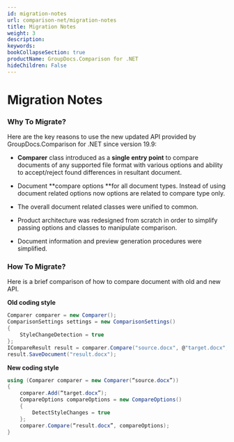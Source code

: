 ```yaml
---
id: migration-notes
url: comparison-net/migration-notes
title: Migration Notes
weight: 3
description: 
keywords: 
bookCollapseSection: true
productName: GroupDocs.Comparison for .NET
hideChildren: False
---
```


# Migration Notes

### Why To Migrate?

  
Here are the key reasons to use the new updated API provided by GroupDocs.Comparison for .NET since version 19.9:

*   **Comparer** class introduced as a **single entry point** to compare documents of any supported file format with various options and ability to accept/reject found differences in resultant document.   
    
*   Document **compare options **for all document types. Instead of using document related options now options are related to compare type only.
*   The overall document related classes were unified to common.  
    
*   Product architecture was redesigned from scratch in order to simplify passing options and classes to manipulate comparison.
    
*   Document information and preview generation procedures were simplified.  
      
    

### How To Migrate?

Here is a brief comparison of how to compare document with old and new API.  

**Old coding style**

```csharp
Comparer comparer = new Comparer();
ComparisonSettings settings = new ComparisonSettings() 
{ 
	StyleChangeDetection = true
};
ICompareResult result = comparer.Compare("source.docx", @"target.docx", settings);
result.SaveDocument("result.docx");
```

**New coding style**

```csharp
using (Comparer comparer = new Comparer(“source.docx”))
{
    comparer.Add(“target.docx”);
    CompareOptions compareOptions = new CompareOptions()
    {
        DetectStyleChanges = true
    };
	comparer.Compare(“result.docx”, compareOptions);
}
```
